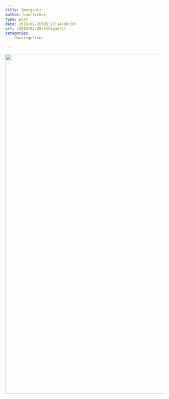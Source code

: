 ```yaml
---
title: Immigantz
author: bootlicker
type: post
date: 2018-02-28T05:23:14+00:00
url: /2018/02/28/immigantz/
categories:
  - Uncategorised

---
```

<img src="http://bootlicker.doubledashgames.com/wp-content/uploads/2018/02/IMG_20180228_162238_355.jpg" class="alignnone wp-image-366 size-full" width="1080" height="1080" srcset="http://bootlicker.doubledashgames.com/wp-content/uploads/2018/02/IMG_20180228_162238_355.jpg 1080w, http://bootlicker.doubledashgames.com/wp-content/uploads/2018/02/IMG_20180228_162238_355-150x150.jpg 150w, http://bootlicker.doubledashgames.com/wp-content/uploads/2018/02/IMG_20180228_162238_355-300x300.jpg 300w, http://bootlicker.doubledashgames.com/wp-content/uploads/2018/02/IMG_20180228_162238_355-768x768.jpg 768w, http://bootlicker.doubledashgames.com/wp-content/uploads/2018/02/IMG_20180228_162238_355-1024x1024.jpg 1024w, http://bootlicker.doubledashgames.com/wp-content/uploads/2018/02/IMG_20180228_162238_355-620x620.jpg 620w" sizes="(max-width: 1080px) 100vw, 1080px" />